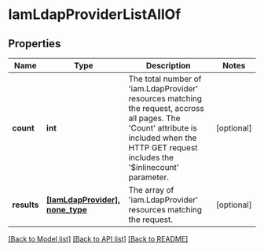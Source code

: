 # IamLdapProviderListAllOf

## Properties
Name | Type | Description | Notes
------------ | ------------- | ------------- | -------------
**count** | **int** | The total number of &#39;iam.LdapProvider&#39; resources matching the request, accross all pages. The &#39;Count&#39; attribute is included when the HTTP GET request includes the &#39;$inlinecount&#39; parameter. | [optional] 
**results** | [**[IamLdapProvider], none_type**](IamLdapProvider.md) | The array of &#39;iam.LdapProvider&#39; resources matching the request. | [optional] 

[[Back to Model list]](../README.md#documentation-for-models) [[Back to API list]](../README.md#documentation-for-api-endpoints) [[Back to README]](../README.md)


